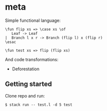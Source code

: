 # meta

Simple functional language:
```
\fun flip xs => \case xs \of
   Leaf -> Leaf
|  Branch l x r -> Branch (flip l) x (flip r)
\esac

\fun test xs => flip (flip xs)
```

And code transformations:
* Deforestation

## Getting started

Clone repo and run:
```
$ stack run -- test.l -d 5 test
```
